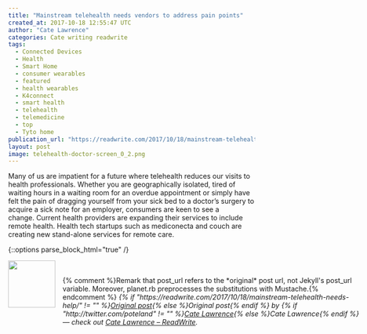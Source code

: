 ```yaml
---
title: "Mainstream telehealth needs vendors to address pain points"
created_at: 2017-10-18 12:55:47 UTC
author: "Cate Lawrence"
categories: Cate writing readwrite
tags: 
  - Connected Devices
  - Health
  - Smart Home
  - consumer wearables
  - featured
  - health wearables
  - K4connect
  - smart health
  - telehealth
  - telemedicine
  - top
  - Tyto home
publication_url: "https://readwrite.com/2017/10/18/mainstream-telehealth-needs-help/"
layout: post
image: telehealth-doctor-screen_0_2.png
---
```

Many of us are impatient for a future where telehealth reduces our visits to health professionals. Whether you are geographically isolated, tired of waiting hours in a waiting room for an overdue appointment or simply have felt the pain of dragging yourself from your sick bed to a doctor’s surgery to acquire a sick note for an employer, consumers are keen to see a change.&nbsp;Current health providers are expanding their services to include remote health. Health tech startups such as&nbsp;mediconecta&nbsp;and couch&nbsp;are creating new stand-alone services for remote care.


{::options parse_block_html="true" /}
<div class="author">
   <img src="http://www.rss-specifications.com/rss-spec-rss.gif" style="width: 96px; height: 96;">
   <span style="position: absolute; padding: 32px 15px;">{% comment %}Remark that post_url refers to the *original* post url, not Jekyll's post_url variable. Moreover, planet.rb preprocesses the substitutions with Mustache.{% endcomment %}
      <i>{% if "https://readwrite.com/2017/10/18/mainstream-telehealth-needs-help/" != "" %}<a href="https://readwrite.com/2017/10/18/mainstream-telehealth-needs-help/">Original post</a>{% else %}Original post{% endif %} by {% if "http://twitter.com/poteland" != "" %}<a href="http://twitter.com/poteland">Cate Lawrence</a>{% else %}Cate Lawrence{% endif %} &mdash; check out <a href="https://readwrite.com">Cate Lawrence – ReadWrite</a>.</i>
  </span>
</div>
